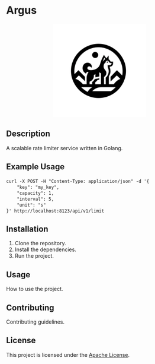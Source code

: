 # Argus

<p align="center">
    <img src="argusdb.png" alt="Project Image" width="50%">
</p>

## Description

A scalable rate limiter service written in Golang.

## Example Usage
```
curl -X POST -H "Content-Type: application/json" -d '{
    "key": "my_key",
    "capacity": 1,
    "interval": 5,
    "unit": "s"
}' http://localhost:8123/api/v1/limit
```

## Installation

1. Clone the repository.
2. Install the dependencies.
3. Run the project.

## Usage

How to use the project.

## Contributing

Contributing guidelines.

## License

This project is licensed under the [Apache License](LICENSE).